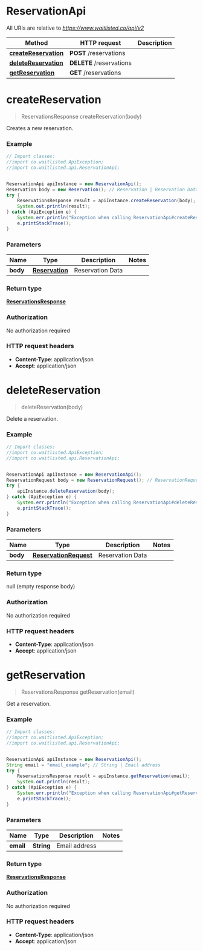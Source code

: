 # ReservationApi

All URIs are relative to *https://www.waitlisted.co/api/v2*

Method | HTTP request | Description
------------- | ------------- | -------------
[**createReservation**](ReservationApi.md#createReservation) | **POST** /reservations | 
[**deleteReservation**](ReservationApi.md#deleteReservation) | **DELETE** /reservations | 
[**getReservation**](ReservationApi.md#getReservation) | **GET** /reservations | 


<a name="createReservation"></a>
# **createReservation**
> ReservationsResponse createReservation(body)



Creates a new reservation.

### Example
```java
// Import classes:
//import co.waitlisted.ApiException;
//import co.waitlisted.api.ReservationApi;


ReservationApi apiInstance = new ReservationApi();
Reservation body = new Reservation(); // Reservation | Reservation Data
try {
    ReservationsResponse result = apiInstance.createReservation(body);
    System.out.println(result);
} catch (ApiException e) {
    System.err.println("Exception when calling ReservationApi#createReservation");
    e.printStackTrace();
}
```

### Parameters

Name | Type | Description  | Notes
------------- | ------------- | ------------- | -------------
 **body** | [**Reservation**](Reservation.md)| Reservation Data |

### Return type

[**ReservationsResponse**](ReservationsResponse.md)

### Authorization

No authorization required

### HTTP request headers

 - **Content-Type**: application/json
 - **Accept**: application/json

<a name="deleteReservation"></a>
# **deleteReservation**
> deleteReservation(body)



Delete a reservation.

### Example
```java
// Import classes:
//import co.waitlisted.ApiException;
//import co.waitlisted.api.ReservationApi;


ReservationApi apiInstance = new ReservationApi();
ReservationRequest body = new ReservationRequest(); // ReservationRequest | Reservation Data
try {
    apiInstance.deleteReservation(body);
} catch (ApiException e) {
    System.err.println("Exception when calling ReservationApi#deleteReservation");
    e.printStackTrace();
}
```

### Parameters

Name | Type | Description  | Notes
------------- | ------------- | ------------- | -------------
 **body** | [**ReservationRequest**](ReservationRequest.md)| Reservation Data |

### Return type

null (empty response body)

### Authorization

No authorization required

### HTTP request headers

 - **Content-Type**: application/json
 - **Accept**: application/json

<a name="getReservation"></a>
# **getReservation**
> ReservationsResponse getReservation(email)



Get a reservation.

### Example
```java
// Import classes:
//import co.waitlisted.ApiException;
//import co.waitlisted.api.ReservationApi;


ReservationApi apiInstance = new ReservationApi();
String email = "email_example"; // String | Email address
try {
    ReservationsResponse result = apiInstance.getReservation(email);
    System.out.println(result);
} catch (ApiException e) {
    System.err.println("Exception when calling ReservationApi#getReservation");
    e.printStackTrace();
}
```

### Parameters

Name | Type | Description  | Notes
------------- | ------------- | ------------- | -------------
 **email** | **String**| Email address |

### Return type

[**ReservationsResponse**](ReservationsResponse.md)

### Authorization

No authorization required

### HTTP request headers

 - **Content-Type**: application/json
 - **Accept**: application/json

